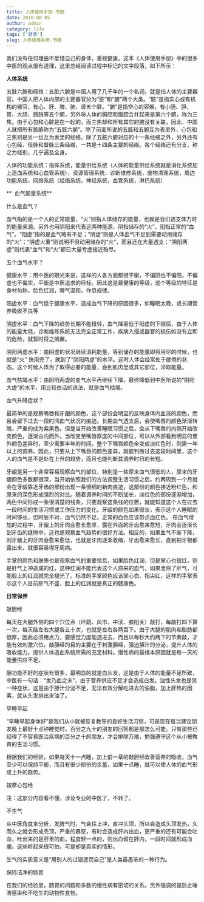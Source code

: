```yaml
---
title: 人体使用手册-书摘
date: 2010-08-05
author: admin
category: life
tags: ['健康']
slug: 人体使用手册-书摘
---
```


我们没有任何理由不爱惜自己的身体，重视健康。这本《人体使用手册》中的很多中医的观点很有道理，这里总结阅读过程中标记的文字段落，如下所示：

**人体系统**

五脏六腑和经络：五脏六腑是中国人用了几千年的一个名词，就是指人体的主要器官。中国人把人体内部的主要器官分为“脏”和“腑”两个大类。“脏”是指实心或有机构的器官，有心、肝、脾、肺、肾五个脏。“腑”是指空心的容器，有小肠、胆、胃、大肠、膀胱等五个腑，另外将人体的胸腔和腹腔合并起来是第六个腑，称为三焦。由于心包和心脏是在一起的，而三焦却和所有其它的腑没有关联，因此．中国人就把所有脏腑称为“五脏六腑”。除了前面所说的五脏和五腑互为表里外，心包和三焦则是另一组互为表里的经络。除了五脏六腑对应的十一条经络之外，另外还有心包经、任脉和督脉三条经络，一共是十四条主要的经络。各个经络还有分支，称之为经别，几乎遍及全身。

人体的功能系统：指挥系统，能量供给系统（人体的能量供给系统就是消化系统加上造血系统和心血管系统），资源管理系统，诊断维修系统，废物清理系统，周边功能系统，网络系统（经络系统，神经系统，血管系统，淋巴系统）

**  血气能量系统**

什么是血气？

血气指的是一个人的正常能量，“火”则指人体储存的能量，也就是我们透支体力时的能量来源。另外也用阴阳来代表这两种能源，阴指储存的“火”，阳指正常的“血气”。“阳虚”指的是血气略有不足；“阴虚”则是人体血气不足到需要动用储存的“火”；“阴虚火重”则说明不但动用储存的“火”，而且还在大量透支；“阴阳两虚”则代表“血气”和“火”都已大量亏虚接近殆尽。

五个血气水平？

健康水平：用中医的眼光来说，这样的人各方面都很平衡，不偏阴也不偏阳，不偏虚也不偏实，平衡是中医追求的目标。因此这是最健康的等级，这个等级的特征是身材匀称，脸色红润，脾气温和，作息规律。

阳虚水平：血气低于健康水平，造成血气下降的原因很多，如睡眠太晚，或长期营养吸收不良等

阴虚水平：血气下降的趋势长期不能扭转，血气降至低于阳虚的下限后，由于人体的能量太低，诊断维修系统无法完全正常工作，疾病入侵或器官的损伤如没有立即的危险，就暂时将之搁置。

阴阳两虚水平：由阴虚的状况继续消耗能量，等到储存的能量即将用尽的时候，也就是“火”
快用完了，就到了“阴阳两虚”的水平。这时人体会经常处于疲倦的状态。这个时候人体为了取得必要的能量，会到肌肉里或其它部位，淬取能量。

血气枯竭水平：由阴阳两虚的血气水平再继续下降，最终降低到中医所说的“阴阳大虚”的水平，用比较白话的说法，就是血气枯竭。

血气升降症状？

最简单的是观察嘴唇和牙龈的颜色，这个部份会明显的反映身体内血液的颜色，而且会留下过去一段时间血气状况的痕迹。长期血气透支后，会使嘴唇的颜色渐渐转暗，严重的成为紫黑色。但是当开始改善睡眠习惯之后，会从下嘴唇的内侧开始改变颜色，逐渐由内而外，当改变至嘴唇厚度的中间部位，可以从外部看到明显的里外颜色差异时，至少需要半年的时间。整个下嘴唇颜色全变成淡红色时，则需一年以上的调养。因此，只要从上下嘴唇的颜色差异，就能判断过去这段时间里，这个人的血气是不是处在上升的趋势，而且也能判断其调养时日的长短。

牙龈是另一个非常容易观察血气的部位，特别是一些原来血气很低的人，原来的牙龈颜色多数都很深，当开始依照我们的方法调整生活习惯之后，约两周到一个月就会在牙龈靠近牙齿的部份出现一条很细的新肉痕迹，这部份的颜色接近粉红色，和原来的深色形成强烈的对比。随着调养时间的不断加长，淡红色的部份逐渐增加，两色中间形成一条很清楚的线条，只要观察这条线的位置，就能知道这个人在过去一段时间的生活习惯或工作压力的变化。牙龈的颜色如果很淡，表示这个人睡眠的时间够长，但时辰不对，血气仍然不足。正常的血色应该带点血红色。
在血气增加的过程中，牙龈上的牙肉会愈长愈厚，露在外面的牙齿愈来愈短，牙肉会逐渐长到牙齿的缝隙中，这也是观察血气趋势的很好方法。相反的，如果血气不断下降，则牙龈上的牙肉会愈来愈低，也就是牙肉逐渐收缩，牙齿愈来愈长，直到把牙根都露出来，就很容易得牙周病。

手掌的颜色和肤质也是观察血气的重要信息，如果脸色红润，但是掌心也很红，则是肝气上冲造成的红，这种红润不能代表这个人原来的血气，如果泄除了肝气，可能脸上的红润就完全褪光了。标准的手掌颜色应该掌心白、指尖红，这样的手掌表示这个人目前肝气不盛，脸上的红润就是真正的健康色。

**日常保养**

敲胆经

每天在大腿外侧的四个穴位点（环跳、风市、中渎、膝阳关）敲打，每敲打四下算一次，每天敲左右大腿各五十次，也就是左右各两百下。由于大腿的肌肉和脂肪都很厚，因此必须用点力，要感觉力度能透进去，而且以每秒大约两下的节奏敲，才能有效刺激穴位。敲胆经的目的主要在于刺激胆经，强迫胆汁的分泌，提升人体的吸收能力，提供人体造血系统所需的充足材料。慢性病的最根本原因就是每一天的能量供应不足。

胆功能不好的症状有很多，最明显的就是白头发，这是由于人体的能量不足所致，中医有一句话：“发乃血之末”，由于营养供应不足才会造成白发。油性头发也是另一种症状，这是由于胆汁分泌不足，无法有效分解吃进去的油脂，加上肝热的因素，就从头发排出来油了。

早睡早起

“早睡早起身体好”是我们从小就被反复教导的良好生活习惯，可是现在每当建议朋友晚上最好十点钟睡觉时，百分之九十的朋友的回答都是那怎么可能。只有那些已经得了不容易医治疾病的百分之十的朋友，才会排除万难，勉强遵守这个从小被教育的生活习惯。

根据我们的经验，如果每天十一点睡，加上前一章的敲胆经改善营养的吸收，血气至少可以保持平衡，而且有很少部份的余蓄，如果十点睡，就可以使人体的血气形成上升的趋势。

按摩心包经

注：这部分内容看不懂，涉及专业的中医了，不转了。

不生气

从中医角度来分析，发脾气时，气会往上冲，直冲头顶，所以会造成头顶发热，久而久之就会形成秃顶。严重的暴怒，有时会造成肝内出血，更严重的还有可能会吐血，吐出来的是肝里的血，程度轻一点的，则出血留在肝内，一段时间就形成血瘤。这些听起来很可怕，可是却是真实的情形。

生气的实质意义是“用别人的过错惩罚自己”是人类最愚笨的一种行为。

保持洁净的肠胃

在我们的经验里，肠胃的问题和多数的慢性病有密切的关系。另外强调的是防止唾液感染和不吃生的动物性食物。
